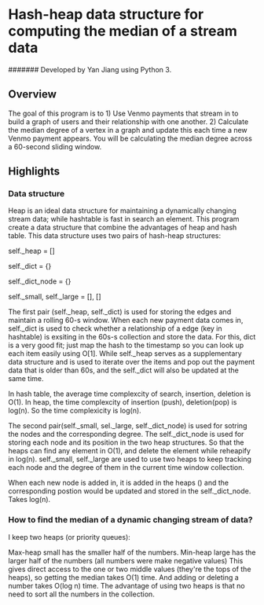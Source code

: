 # Hash-heap data structure for computing the median of a stream data

####### Developed by Yan Jiang using Python 3.

## Overview
The goal of this program is to 1) Use Venmo payments that stream in to build a graph of users and their relationship with one another. 2) Calculate the median degree of a vertex in a graph and update this each time a new Venmo payment appears. You will be calculating the median degree across a 60-second sliding window.

## Highlights

### Data structure
Heap is an ideal data structure for maintaining a dynamically changing stream data; while hashtable is fast in search an element. This program create a data structure that combine the advantages of heap and hash table. This data structure uses two pairs of hash-heap structures:

self._heap = []

self._dict = {}

self._dict_node = {}

self._small, self._large = [], []

The first pair (self._heap, self._dict) is used for storing the edges and maintain a rolling 60-s window. When each new payment data comes in, self._dict is used to check whether a relationship of a edge  (key in hashtable) is exsiting in the 60s-s collection and store the data. For this, dict is a very good fit; just map the hash to the timestamp so you can look up each item easily using O[1]. While self._heap serves as a supplementary data structure and is used to iterate over the items and pop out the payment data that is older than 60s, and the self._dict will also be updated at the same time. 

In hash table, the average time complexcity of search, insertion, deletion is O(1). In heap, the time complexcity of insertion (push), deletion(pop) is log(n). So the time complexicity is log(n). 

The second pair(self._small, sel._large, self._dict_node) is used for sotring the nodes and the corresponding degree. The self._dict_node is used for storing each node and its position in the two heap structures. So that the heaps can find any element in O(1), and delete the element while reheapify in log(n).   self._small, self._large are used to use two heaps to keep tracking each node and the degree of them in the current time window collection. 

When each new node is added in, it is added in the heaps () and the corresponding postion would be updated and stored in the self._dict_node. Takes log(n).

 
### How to find the median of a dynamic changing stream of data?

I keep two heaps (or priority queues):

Max-heap small has the smaller half of the numbers.
Min-heap large has the larger half of the numbers (all numbers were make negative values)
This gives direct access to the one or two middle values (they're the tops of the heaps), so getting the median takes O(1) time. And adding or deleting a number takes O(log n) time. The advantage of using two heaps is that no need to sort all the numbers in the collection.

 
